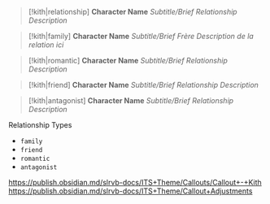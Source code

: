 > [!kith|relationship] **Character Name** _Subtitle/Brief Relationship Description_

> [!kith|family] **Character Name** _Subtitle/Brief Frère Description de la relation ici_

> [!kith|romantic] **Character Name** _Subtitle/Brief Relationship Description_

> [!kith|friend] **Character Name** _Subtitle/Brief Relationship Description_

> [!kith|antagonist] **Character Name** _Subtitle/Brief Relationship Description_



Relationship Types

- `family`
- `friend`
- `romantic`
- `antagonist`

https://publish.obsidian.md/slrvb-docs/ITS+Theme/Callouts/Callout+-+Kith
https://publish.obsidian.md/slrvb-docs/ITS+Theme/Callout+Adjustments